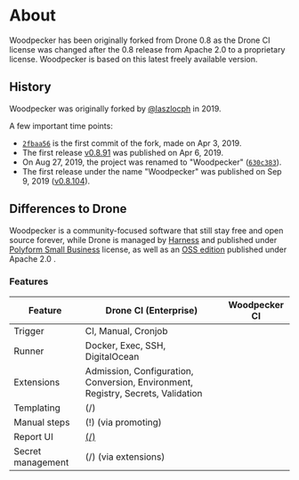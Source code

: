 # About

Woodpecker has been originally forked from Drone 0.8 as the Drone CI license was changed after the 0.8 release from Apache 2.0 to a proprietary license. Woodpecker is based on this latest freely available version.

## History

Woodpecker was originally forked by [@laszlocph](https://github.com/laszlocph) in 2019.

A few important time points:

- [`2fbaa56`](https://github.com/woodpecker-ci/woodpecker/commit/2fbaa56eee0f4be7a3ca4be03dbd00c1bf5d1274) is the first commit of the fork, made on Apr 3, 2019.
- The first release [v0.8.91](https://github.com/woodpecker-ci/woodpecker/releases/tag/v0.8.91) was published on Apr 6, 2019.
- On Aug 27, 2019, the project was renamed to "Woodpecker" ([`630c383`](https://github.com/woodpecker-ci/woodpecker/commit/630c383181b10c4ec375e500c812c4b76b3c52b8)).
- The first release under the name "Woodpecker" was published on Sep 9, 2019 ([v0.8.104](https://github.com/woodpecker-ci/woodpecker/releases/tag/v0.8.104)).

## Differences to Drone

Woodpecker is a community-focused software that still stay free and open source forever, while Drone is managed by [Harness](https://harness.io/) and published under [Polyform Small Business](https://polyformproject.org/licenses/small-business/1.0.0/) license, as well as an [OSS edition](https://docs.drone.io/enterprise/#what-is-the-difference-between-open-source-and-enterprise) published under Apache 2.0 .

### Features

| Feature | Drone CI (Enterprise) | Woodpecker CI |
|---------|-----------------------|---------------|
| Trigger | CI, Manual, Cronjob   |  |
| Runner  | Docker, Exec, SSH, DigitalOcean |  |
| Extensions | Admission, Configuration, Conversion, Environment, Registry, Secrets, Validation |  |
| Templating | (/) |  |
| Manual steps | (!) (via promoting) |  |
| Report UI | [(/)](https://docs.drone.io/plugins/adaptive_cards/) |  |
| Secret management | (/) (via extensions) |  |
